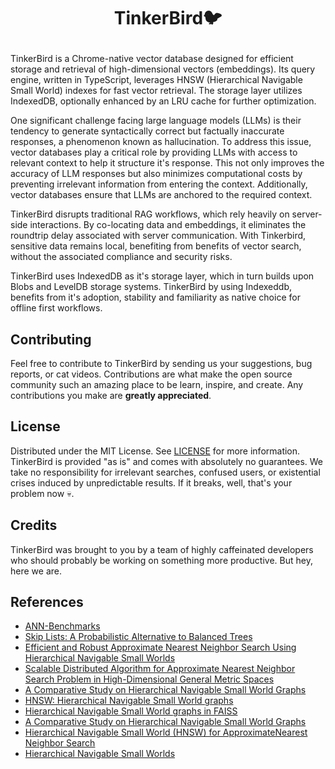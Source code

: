 # <p align="center">TinkerBird🐦</p>

TinkerBird is a Chrome-native vector database designed for efficient storage and
retrieval of high-dimensional vectors (embeddings). Its query engine, written in
TypeScript, leverages HNSW (Hierarchical Navigable Small World) indexes for fast
vector retrieval. The storage layer utilizes IndexedDB, optionally enhanced by
an LRU cache for further optimization.

One significant challenge facing large language models (LLMs) is their tendency
to generate syntactically correct but factually inaccurate responses, a
phenomenon known as hallucination. To address this issue, vector databases play
a critical role by providing LLMs with access to relevant context to help it
structure it's response. This not only improves the accuracy of LLM responses
but also minimizes computational costs by preventing irrelevant information from
entering the context. Additionally, vector databases ensure that LLMs are
anchored to the required context.

TinkerBird disrupts traditional RAG workflows, which rely heavily on server-side
interactions. By co-locating data and embeddings, it eliminates the roundtrip
delay associated with server communication. With Tinkerbird, sensitive data
remains local, benefiting from benefits of vector search, without the associated
compliance and security risks.

TinkerBird uses IndexedDB as it's storage layer, which in turn builds upon Blobs
and LevelDB storage systems. TinkerBird by using Indexeddb, benefits from it's
adoption, stability and familiarity as native choice for offline first
workflows.

## Contributing

Feel free to contribute to TinkerBird by sending us your suggestions, bug
reports, or cat videos. Contributions are what make the open source community
such an amazing place to be learn, inspire, and create. Any contributions you
make are **greatly appreciated**.

## License

Distributed under the MIT License. See [LICENSE](LICENSE) for more information.
TinkerBird is provided "as is" and comes with absolutely no guarantees. We take
no responsibility for irrelevant searches, confused users, or existential crises
induced by unpredictable results. If it breaks, well, that's your problem now
💀.

## Credits

TinkerBird was brought to you by a team of highly caffeinated developers who
should probably be working on something more productive. But hey, here we are.

## References

-   [ANN-Benchmarks](https://github.com/erikbern/ann-benchmarks)
-   [Skip Lists: A Probabilistic Alternative to Balanced Trees](https://15721.courses.cs.cmu.edu/spring2018/papers/08-oltpindexes1/pugh-skiplists-cacm1990.pdf)
-   [Efficient and Robust Approximate Nearest Neighbor Search Using Hierarchical Navigable Small Worlds](https://arxiv.org/abs/1603.09320)
-   [Scalable Distributed Algorithm for Approximate Nearest Neighbor Search Problem in High-Dimensional General Metric Spaces](https://www.iiis.org/CDs2011/CD2011IDI/ICTA_2011/PapersPdf/CT175ON.pdf)
-   [A Comparative Study on Hierarchical Navigable Small World Graphs](https://deepai.org/publication/a-comparative-study-on-hierarchical-navigable-small-world-graphs)
-   [HNSW: Hierarchical Navigable Small World graphs](https://proceedings.mlr.press/v119/prokhorenkova20a/prokhorenkova20a.pdf)
-   [Hierarchical Navigable Small World graphs in FAISS](https://github.com/facebookresearch/faiss/blob/main/faiss/impl/HNSW.cpp)
-   [A Comparative Study on Hierarchical Navigable Small World Graphs](https://escholarship.org/content/qt1rp889r9/qt1rp889r9_noSplash_7071690a1d8a4ee71eb95432887d3a8e.pdf)
-   [Hierarchical Navigable Small World (HNSW) for ApproximateNearest Neighbor Search](https://towardsdatascience.com/similarity-search-part-4-hierarchical-navigable-small-world-hnsw-2aad4fe87d37)
-   [Hierarchical Navigable Small Worlds](https://srivatssan.medium.com/hierarchical-navigable-small-worlds-d44d39d91f4b)
